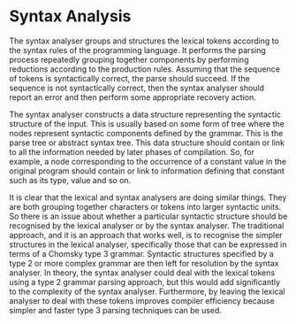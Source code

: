 # Syntax Analysis

The syntax analyser groups and structures the lexical tokens according to the syntax
rules of the programming language. It performs the parsing process repeatedly grouping
together components by performing reductions according to the production rules. Assuming
that the sequence of tokens is syntactically correct, the parse should succeed.
If the sequence is not syntactically correct, then the syntax analyser should report
an error and then perform some appropriate recovery action.

The syntax analyser constructs a data structure representing the syntactic structure
of the input. This is usually based on some form of tree where the nodes represent
syntactic components defined by the grammar. This is the parse tree or abstract syntax
tree. This data structure should contain or link to all the information needed by later
phases of compilation. So, for example, a node corresponding to the occurrence of a
constant value in the original program should contain or link to information defining
that constant such as its type, value and so on.

It is clear that the lexical and syntax analysers are doing similar things. They
are both grouping together characters or tokens into larger syntactic units. So there
is an issue about whether a particular syntactic structure should be recognised by
the lexical analyser or by the syntax analyser. The traditional approach, and it is
an approach that works well, is to recognise the simpler structures in the lexical
analyser, specifically those that can be expressed in terms of a Chomsky type 3
grammar. Syntactic structures specified by a type 2 or more complex grammar are
then left for resolution by the syntax analyser. In theory, the syntax analyser could
deal with the lexical tokens using a type 2 grammar parsing approach, but this would
add significantly to the complexity of the syntax analyser. Furthermore, by leaving
the lexical analyser to deal with these tokens improves compiler efficiency because
simpler and faster type 3 parsing techniques can be used.
